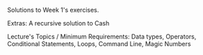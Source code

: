 Solutions to Week 1's exercises.

Extras:
A recursive solution to Cash

Lecture's Topics / Minimum Requirements:
Data types, Operators, Conditional Statements, Loops, Command Line, Magic Numbers

